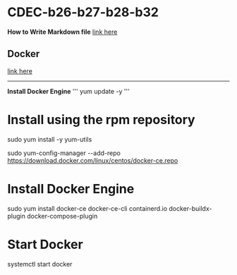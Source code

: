 # CDEC-b26-b27-b28-b32

**How to Write Markdown file**
[link here](https://github.com/DavidAnson/markdownlint/blob/v0.33.0/doc/md023.md)

## Docker

 [link here](https://docs.docker.com/)


 ---


 **Install Docker Engine** 
'''
yum update -y
'''
# Install using the rpm repository
 
 sudo yum install -y yum-utils

 sudo yum-config-manager --add-repo https://download.docker.com/linux/centos/docker-ce.repo


 # Install Docker Engine

 sudo yum install docker-ce docker-ce-cli containerd.io docker-buildx-plugin docker-compose-plugin

# Start Docker

 systemctl start docker 